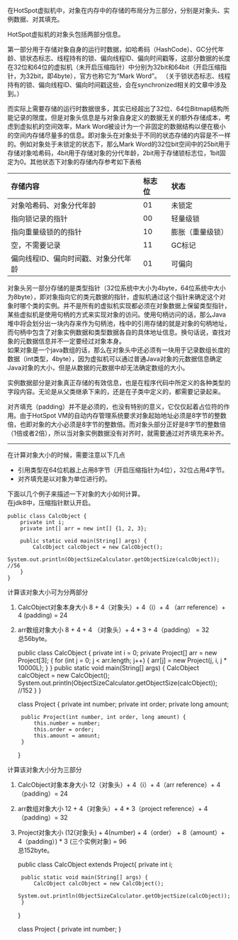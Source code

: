 在HotSpot虚拟机中，对象在内存中的存储的布局分为三部分，分别是对象头、实例数据、对其填充。  

HotSpot虚拟机的对象头包括两部分信息。   

第一部分用于存储对象自身的运行时数据，如哈希码（HashCode）、GC分代年龄、锁状态标志、线程持有的锁、偏向线程ID、偏向时间戳等，这部分数据的长度在32位和64位的虚拟机（未开启压缩指针）中分别为32bit和64bit（开启压缩指针，为32bit，即4byte），官方也称它为“Mark Word”。 （关于锁状态标志、线程持有的锁、偏向线程ID、偏向时间戳这些，会在synchronized相关的文章中涉及到。）  

而实际上需要存储的运行时数据很多，其实已经超出了32位、64位Bitmap结构所能记录的限度。但是对象头信息是与对象自身定义的数据无关的额外存储成本，考虑到虚拟机的空间效率，Mark Word被设计为一个非固定的数据结构以便在极小的空间内存储尽量多的信息。即对象头在对象处于不同的状态存储的内容是不一样的。例如对象处于未锁定的状态下，那么Mark Word的32位bit空间中的25bit用于存储对象哈希码，4bit用于存储对象的分代年龄，2bit用于存储锁标志位，1bit固定为0。其他状态下对象的存储内存参考如下表格  

存储内容 | 标志位 | 状态 |
:-   | :- | :-|
对象哈希码、对象分代年龄| 01 | 未锁定|
指向锁记录的指针| 00 | 轻量级锁|
指向重量级锁的的指针| 10 | 膨胀（重量级锁）|
空，不需要记录| 11 | GC标记|
偏向线程ID、偏向时间戳、对象分代年龄|01 | 可偏向|

对象头另一部分存储的是类型指针（32位系统中大小为4byte，64位系统中大小为8byte），即对象指向它的类元数据的指针，虚拟机通过这个指针来确定这个对象时哪个类的实例。并不是所有的虚拟机实现都必须在对象数据上保留类型指针，某些虚拟机是使用句柄的方式来实现对象的访问。使用句柄访问的话，那么Java堆中将会划分出一块内存来作为句柄池，栈中的引用存储的就是对象的句柄地址，而句柄中包含了对象实例数据和类型数据各自的具体地址信息。换句话说，查找对象的元数据信息并不一定要经过对象本身。  
如果对象是一个java数组的话，那么在对象头中还必须有一块用于记录数组长度的数据（int类型，4byte），因为虚拟机可以通过普通Java对象的元数据信息确定Java对象的大小，但是从数据的元数据中却无法确定数组的大小。   

实例数据部分是对象真正存储的有效信息，也是在程序代码中所定义的各种类型的字段内容。无论是从父类继承下来的，还是在子类中定义的，都需要记录起来。

对齐填充（padding）并不是必须的，也没有特别的意义，它仅仅起着占位符的作用。由于HotSpot VM的自动内存管理系统要求对象起始地址必须是8字节的整数倍，也即对象的大小必须是8字节的整数倍。而对象头部分正好是8字节的整数倍（1倍或者2倍），所以当对象实例数据没有对齐时，就需要通过对齐填充来补齐。

---
在计算对象大小的时候，需要注意以下几点  

* 引用类型在64位机器上占用8字节（开启压缩指针为4位），32位占用4字节。
* 对齐填充是以对象为单位进行的。 


下面以几个例子来描述一下对象的大小如何计算。  
在jdk8中，压缩指针默认开启。

	
	public class CalcObject {
	    private int i;
	    private int[] arr = new int[] {1, 2, 3};
	
	    public static void main(String[] args) {
	        CalcObject calcObject = new CalcObject();
	        System.out.println(ObjectSizeCalculator.getObjectSize(calcObject)); //56
	    }
	}

计算该对象大小可为分两部分  
1. CalcObject对象本身大小  8 + 4（对象头）+ 4（i）+ 4 （arr reference）+ 4 (padding) = 24  
2. arr数组对象大小 8 + 4 + 4 （对象头）+ 4 * 3 + 4（padding） = 32  
总56byte。  
	
	public class CalcObject {
	    private int i = 0;
	    private Project[] arr = new Project[3];
	    {
	        for (int j = 0; j < arr.length; j++) {
	            arr[j] = new Project(j, i, j * 10000L);
	        }
	    }
	    public static void main(String[] args) {
	        CalcObject calcObject = new CalcObject();
	        System.out.println(ObjectSizeCalculator.getObjectSize(calcObject)); //152
	    }
	}
	
	class Project {
	    private int number;
	    private int order;
	    private long amount;
	
	    public Project(int number, int order, long amount) {
	        this.number = number;
	        this.order = order;
	        this.amount = amount;
	    }
	}

计算该对象大小分为三部分  
1. CalcObject对象本身大小  12（对象头）+ 4（i）+ 4（arr reference）+ 4（padding）= 24  
2. arr数组对象大小  12 + 4（对象头）+ 4 * 3（project reference）+ 4（padding）= 32  
3. Project对象大小 (12(对象头) + 4(number) + 4（order） + 8（amount）+ 4（padding）) * 3 (三个实例对象) = 96  
总152byte。

	
	public class CalcObject extends Project{
	    private int i;
	
	    public static void main(String[] args) {
	        CalcObject calcObject = new CalcObject();
	        System.out.println(ObjectSizeCalculator.getObjectSize(calcObject));
	    }
	}
	
	class Project {
	    private int number;
	}

